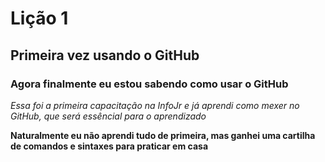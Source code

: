 # Lição 1
## Primeira vez usando o GitHub
### Agora finalmente eu estou sabendo como usar o GitHub

*Essa foi a primeira capacitação na InfoJr e já aprendi como mexer no GitHub, que será essêncial para o aprendizado*

**Naturalmente eu não aprendi tudo de primeira, mas ganhei uma cartilha de comandos e sintaxes para praticar em casa**
